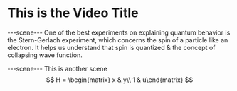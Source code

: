 # This is the Video Title

---scene---
One of the best experiments on explaining quantum behavior is the Stern-Gerlach experiment, which concerns the spin of a particle like an electron. It helps us understand that spin is quantized \& the concept of collapsing wave function.

---scene---
This is another scene
$$ 
H = \begin{matrix} x & y\\ 1 & u\end{matrix}
$$
